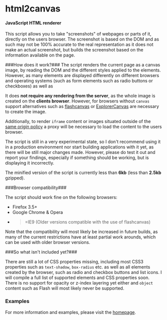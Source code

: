 html2canvas
===========

#### JavaScript HTML renderer ####
       
 This script allows you to take "screenshots" of webpages or parts of it, directly on the users browser. The screenshot is based on the DOM and as such may not be 100% accurate to the real representation as it does not make an actual screenshot, but builds the screenshot based on the information available on the page.


###How does it work?###
The script renders the current page as a canvas image, by reading the DOM and the different styles applied to the elements. However, as many elements are displayed differently on different browsers and operating systems (such as form elements such as radio buttons or checkboxes) as well as 

It does <b>not require any rendering from the server</b>, as the whole image is created on the <b>clients browser</b>. However, for browsers without <code>canvas</code> support alternatives such as <a href="http://flashcanvas.net/">flashcanvas</a> or <a href="http://excanvas.sourceforge.net/">ExplorerCanvas</a> are necessary to create the image. 

Additionally, to render <code>iframe</code> content or images situated outside of the <a href="http://en.wikipedia.org/wiki/Same_origin_policy">same origin policy</a> a proxy will be necessary to load the content to the users browser.

The script is still in a very experimental state, so I don't recommend using it in a production environment nor start building applications with it yet, as there will be still major changes made. However, please do test it out and report your findings, especially if something should be working, but is displaying it incorrectly.
        
The minified version of the script is currently less than <b>6kb</b> (less than <b>2.5kb</b> gzipped).

###Browser compatibility###

The script should work fine on the following browsers:
 - Firefox 3.5+
 - Google Chrome & Opera
 - >=IE9 (Older versions compatible with the use of flashcanvas)
        
Note that the compatibility will most likely be increased in future builds, as many of the current restrictions have at least partial work arounds, which can be used with older browser versions.

###So what isn't included yet?###
    
There are still a lot of CSS properties missing, including most CSS3 properties such as <code>text-shadow</code>, <code>box-radius</code> etc. as well as all elements created by the browser, such as radio and checkbox buttons and list icons. I will compile a full list of supported elements and CSS properties soon. There is no support for opacity or z-index layering yet either and <code>object</code> content such as Flash will most likely never be supported.

### Examples ###

For more information and examples, please visit the <a href="http://html2canvas.hertzen.com">homepage</a>.